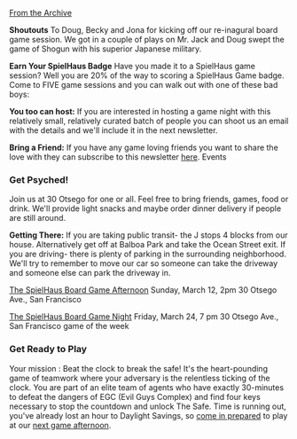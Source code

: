 [From the Archive](https://tinyletter.com/the-spiel-haus/letters/the-spielhaus-digest-daylight-savings)

**Shoutouts** To Doug, Becky and Jona for kicking off our re-inagural board game session. We got in a couple of plays on Mr. Jack and Doug swept the game of Shogun with his superior Japanese military.

**Earn Your SpielHaus Badge** Have you made it to a SpielHaus game session? Well you are 20% of the way to scoring a SpielHaus Game badge. Come to FIVE game sessions and you can walk out with one of these bad boys:

**You too can host:** If you are interested in hosting a game night with this relatively small, relatively curated batch of people you can shoot us an email with the details and we'll include it in the next newsletter.

**Bring a Friend:** If you have any game loving friends you want to share the love with they can subscribe to this newsletter [here](https://tinyletter.com/the-spiel-haus/).
Events

### Get Psyched! ###
Join us at 30 Otsego for one or all. Feel free to bring friends, games, food or drink. We'll provide light snacks and maybe order dinner delivery if people are still around.

**Getting There:**
If you are taking public transit- the J stops 4 blocks from our house. Alternatively get off at Balboa Park and take the Ocean Street exit.
If you are driving- there is plenty of parking in the surrounding neighborhood. We'll try to remember to move our car so someone can take the driveway and someone else can park the driveway in.

[The SpielHaus Board Game Afternoon](https://calendar.google.com/calendar/event?action=TEMPLATE&tmeid=MGFtNGJnMGVnOGdzZW9oMWl1dGNqZm4yOXMgYXZlcnkubS5hbmRlcnNvbkBt&tmsrc=avery.m.anderson%40gmail.com)
Sunday, March 12, 2pm
30 Otsego Ave., San Francisco

[The SpielHaus Board Game Night](https://calendar.google.com/calendar/event?action=TEMPLATE&tmeid=dDhmNjBxNjVtdDg3cjg2MGxlaGU3aWd2NjggYXZlcnkubS5hbmRlcnNvbkBt&tmsrc=avery.m.anderson%40gmail.com)
Friday, March 24, 7 pm
30 Otsego Ave., San Francisco
game of the week

### Get Ready to Play ###
Your mission : Beat the clock to break the safe! It's the heart-pounding game of teamwork where your adversary is the relentless ticking of the clock. You are part of an elite team of agents who have exactly 30-minutes to defeat the dangers of EGC (Evil Guys Complex) and find four keys necessary to stop the countdown and unlock The Safe. Time is running out, you've already lost an hour to Daylight Savings, so [come in prepared](http://www.geekyhobbies.com/break-the-safe-board-game-review-and-rules/) to play at our [next game afternoon](https://calendar.google.com/calendar/render?action=TEMPLATE&tmeid=MGFtNGJnMGVnOGdzZW9oMWl1dGNqZm4yOXMgYXZlcnkubS5hbmRlcnNvbkBt&tmsrc=avery.m.anderson@gmail.com&sf=true&output=xml#eventpage_6).